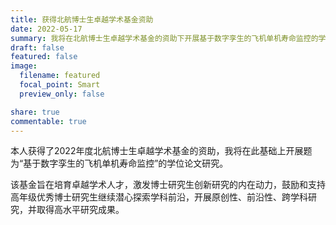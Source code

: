 ```yaml
---
title: 获得北航博士生卓越学术基金资助
date: 2022-05-17
summary: 我将在北航博士生卓越学术基金的资助下开展基于数字孪生的飞机单机寿命监控的学位论文研究。
draft: false
featured: false
image:
  filename: featured
  focal_point: Smart
  preview_only: false

share: true
commentable: true
---
```

本人获得了2022年度北航博士生卓越学术基金的资助，我将在此基础上开展题为“基于数字孪生的飞机单机寿命监控”的学位论文研究。

该基金旨在培育卓越学术人才，激发博士研究生创新研究的内在动力，鼓励和支持高年级优秀博士研究生继续潜心探索学科前沿，开展原创性、前沿性、跨学科研究，并取得高水平研究成果。
